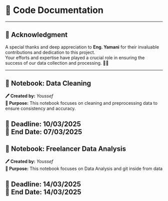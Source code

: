 # 📝 Code Documentation  

---

## **📌 Acknowledgment**  
A special thanks and deep appreciation to **Eng. Yamani** for their invaluable contributions and dedication to this project.  
Your efforts and expertise have played a crucial role in ensuring the success of our data collection and processing. 🙌👏  

---

## 📌 **Notebook: Data Cleaning**  
**🖊 Created by:** *Youssef*  
**📌 Purpose:** This notebook focuses on cleaning and preprocessing data to ensure consistency and accuracy.  

📅 **Deadline:** 10/03/2025  
📅 **End Date:** 07/03/2025  
---
## 📌 **Notebook: Freelancer Data Analysis**  
**🖊 Created by:** *Youssef*  
**📌 Purpose:** This notebook focuses on Data Analysis and git inside from data  

📅 **Deadline:** 14/03/2025  
📅 **End Date:** 14/03/2025  
---
